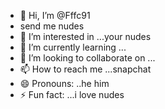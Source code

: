 - 👋 Hi, I’m @Fffc91
- send me nudes
- 👀 I’m interested in ...your nudes
- 🌱 I’m currently learning ...
- 💞️ I’m looking to collaborate on ...
- 📫 How to reach me ...snapchat
- 😄 Pronouns: ..he him
- ⚡ Fun fact: ...i love nudes

<!---
Fffc91/Fffc91 is a ✨ special ✨ repository because its `README.md` (this file) appears on your GitHub profile.
You can click the Preview link to take a look at your changes.
--->
